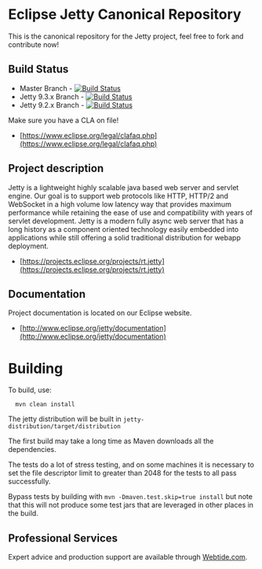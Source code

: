 Eclipse Jetty Canonical Repository
==================================

This is the canonical repository for the Jetty project, feel free to fork and contribute now!  

Build Status
------------

- Master Branch - [![Build Status](http://ci.webtide.net:9099/build/job/jetty-master/badge/icon)](http://ci.webtide.net:9099/build/job/jetty-master/)
- Jetty 9.3.x Branch - [![Build Status](http://ci.webtide.net:9099/build/job/jetty-9.3.x/badge/icon)](http://ci.webtide.net:9099/build/job/jetty-9.3.x/)
- Jetty 9.2.x Branch - [![Build Status](http://ci.webtide.net:9099/build/job/jetty-9.2.x/badge/icon)](http://ci.webtide.net:9099/build/job/jetty-9.2.x/)

Make sure you have a CLA on file!

- [https://www.eclipse.org/legal/clafaq.php](https://www.eclipse.org/legal/clafaq.php)

Project description
-------------------

Jetty is a lightweight highly scalable java based web server and servlet engine.
Our goal is to support web protocols like HTTP, HTTP/2 and WebSocket in a high
volume low latency way that provides maximum performance while retaining the ease
of use and compatibility with years of servlet development. Jetty is a modern
fully async web server that has a long history as a component oriented technology
easily embedded into applications while still offering a solid traditional
distribution for webapp deployment.

- [https://projects.eclipse.org/projects/rt.jetty](https://projects.eclipse.org/projects/rt.jetty)

Documentation
-------------

Project documentation is located on our Eclipse website.

- [http://www.eclipse.org/jetty/documentation](http://www.eclipse.org/jetty/documentation)

Building
========

To build, use:
```shell
  mvn clean install
```

The jetty distribution will be built in `jetty-distribution/target/distribution`

The first build may take a long time as Maven downloads all the dependencies.

The tests do a lot of stress testing, and on some machines it is necessary to set the file descriptor limit to greater than 2048 for the tests to all pass successfully.

Bypass tests by building with `mvn -Dmaven.test.skip=true install` but note that this will not produce some test jars that are leveraged in other places in the build.

Professional Services
---------------------

Expert advice and production support are available through [Webtide.com](http://webtide.com).

